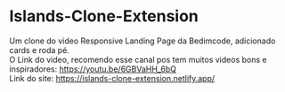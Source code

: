 # Islands-Clone-Extension
Um clone do video Responsive Landing Page da Bedimcode, adicionado cards e roda pé.<br>
O Link do video, recomendo esse canal pos tem muitos videos bons e inspiradores: https://youtu.be/6GBVaHH_6bQ <br>
Link do site: https://islands-clone-extension.netlify.app/
